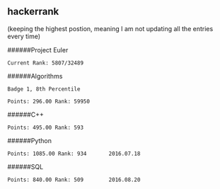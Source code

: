 ## hackerrank 
(keeping the highest postion, meaning I am not updating all the entries every time)

######Project Euler

	Current Rank: 5807/32489
	
######Algorithms

	Badge 1, 8th Percentile
	
	Points: 296.00 Rank: 59950
	
######C++

	Points: 495.00 Rank: 593
	
######Python

	Points: 1085.00 Rank: 934		2016.07.18

######SQL

	Points: 840.00 Rank: 509		2016.08.20
